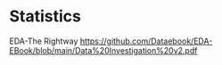 # Statistics

EDA-The Rightway
https://github.com/Dataebook/EDA-EBook/blob/main/Data%20Investigation%20v2.pdf
